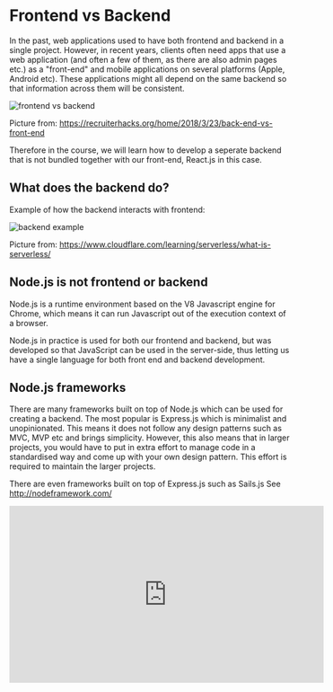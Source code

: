 # Frontend vs Backend

In the past, web applications used to have both frontend and backend in a single project. However, in recent years, clients often need apps that use a web application (and often a few of them, as there are also admin pages etc.) as a "front-end" and mobile applications on several platforms (Apple, Android etc). These applications might all depend on the same backend so that information across them will be consistent.

![frontend vs backend](https://static1.squarespace.com/static/5a5f73f5d7bdcef66b1ec204/5a6207e771c10ba72c82ef1b/5ab29223758d46af93cd9065/1523468664033/Front-End+Vs+Back-End.png?format=2500w)

Picture from: https://recruiterhacks.org/home/2018/3/23/back-end-vs-front-end

Therefore in the course, we will learn how to develop a seperate backend that is not bundled together with our front-end, React.js in this case.

## What does the backend do?

Example of how the backend interacts with frontend:

![backend example](https://www.cloudflare.com/img/learning/serverless/what-is-serverless/frontend-vs-backend.svg)

Picture from: https://www.cloudflare.com/learning/serverless/what-is-serverless/

## Node.js is not frontend or backend

Node.js is a runtime environment based on the V8 Javascript engine for Chrome, which means it can run Javascript out of the execution context of a browser.

Node.js in practice is used for both our frontend and backend, but was developed so that JavaScript can be used in the server-side, thus letting us have a single language for both front end and backend development.

## Node.js frameworks

There are many frameworks built on top of Node.js which can be used for creating a backend. The most popular is Express.js which is minimalist and unopinionated. This means it does not follow any design patterns such as MVC, MVP etc and brings simplicity. However, this also means that in larger projects, you would have to put in extra effort to manage code in a standardised way and come up with your own design pattern. This effort is required to maintain the larger projects.

There are even frameworks built on top of Express.js such as Sails.js
See http://nodeframework.com/

<iframe width="560" height="315" src="https://www.youtube-nocookie.com/embed/VN3ULIacb_4" frameborder="0" allow="accelerometer; autoplay; encrypted-media; gyroscope; picture-in-picture" allowfullscreen></iframe>

